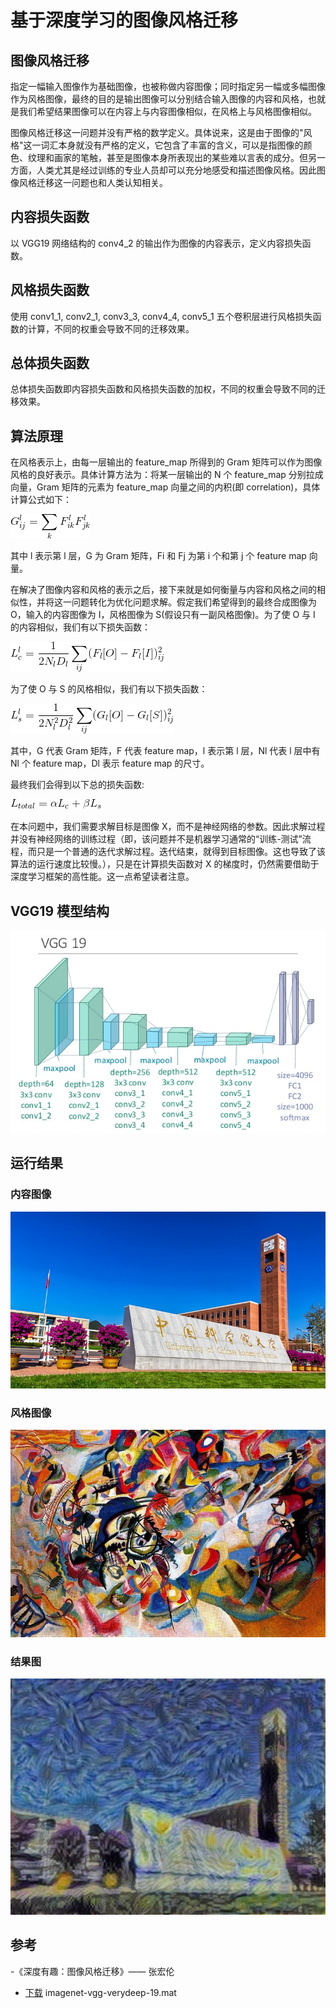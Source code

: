 # 基于深度学习的图像风格迁移

## 图像风格迁移

指定一幅输入图像作为基础图像，也被称做内容图像；同时指定另一幅或多幅图像作为风格图像，最终的目的是输出图像可以分别结合输入图像的内容和风格，也就是我们希望结果图像可以在内容上与内容图像相似，在风格上与风格图像相似。

图像风格迁移这一问题并没有严格的数学定义。具体说来，这是由于图像的"风格"这一词汇本身就没有严格的定义，它包含了丰富的含义，可以是指图像的颜色、纹理和画家的笔触，甚至是图像本身所表现出的某些难以言表的成分。但另一方面，人类尤其是经过训练的专业人员却可以充分地感受和描述图像风格。因此图像风格迁移这一问题也和人类认知相关。

## 内容损失函数

以 VGG19 网络结构的 conv4_2 的输出作为图像的内容表示，定义内容损失函数。

## 风格损失函数

使用 conv1_1, conv2_1, conv3_3, conv4_4, conv5_1 五个卷积层进行风格损失函数的计算，不同的权重会导致不同的迁移效果。

## 总体损失函数

总体损失函数即内容损失函数和风格损失函数的加权，不同的权重会导致不同的迁移效果。

## 算法原理

在风格表示上，由每一层输出的 feature_map 所得到的 Gram 矩阵可以作为图像风格的良好表示。具体计算方法为：将某一层输出的 N 个 feature_map 分别拉成向量，Gram 矩阵的元素为 feature_map 向量之间的内积(即 correlation)，具体计算公式如下：

![](1.gif)

其中 l 表示第 l 层，G 为 Gram 矩阵，Fi 和 Fj 为第 i 个和第 j 个 feature map 向量。

在解决了图像内容和风格的表示之后，接下来就是如何衡量与内容和风格之间的相似性，并将这一问题转化为优化问题求解。假定我们希望得到的最终合成图像为 O，输入的内容图像为 I，风格图像为 S(假设只有一副风格图像)。为了使 O 与 I 的内容相似，我们有以下损失函数：

![](2.gif)

为了使 O 与 S 的风格相似，我们有以下损失函数：

![](3.gif)

其中，G 代表 Gram 矩阵，F 代表 feature map，l 表示第 l 层，Nl 代表 l 层中有 Nl 个 feature map，Dl 表示 feature map 的尺寸。

最终我们会得到以下总的损失函数:

![](4.gif)

在本问题中，我们需要求解目标是图像 X，而不是神经网络的参数。因此求解过程并没有神经网络的训练过程（即，该问题并不是机器学习通常的“训练-测试”流程，而只是一个普通的迭代求解过程。迭代结束，就得到目标图像。这也导致了该算法的运行速度比较慢。），只是在计算损失函数对 X 的梯度时，仍然需要借助于深度学习框架的高性能。这一点希望读者注意。

## VGG19 模型结构

![](VGG19模型结构.png)

## 运行结果

### 内容图像

![](cas.jpg)

### 风格图像

![](style3.jpg)

### 结果图

![](./output/output_style5_2000.jpg)

## 参考

-《深度有趣：图像风格迁移》—— 张宏伦
- [下载](https://pan.baidu.com/s/12807YaM2nJiUqTT_PF_DkA) imagenet-vgg-verydeep-19.mat

